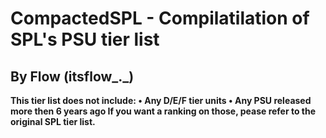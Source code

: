 # CompactedSPL - Compilatilation of SPL's PSU tier list

## By Flow (itsflow_._)

**This tier list does not include:
   • Any D/E/F tier units
   • Any PSU released more then 6 years ago
If you want a ranking on those, pease refer to the original SPL tier list.**
